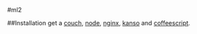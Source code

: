 #ml2

##Installation
get a [couch](http://couchdb.org), [node](http://nodejs.org), [nginx](http://nginx.com), [kanso](http://kan.so) and
[coffeescript](http://coffeescript.com).